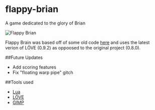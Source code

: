 # flappy-brian
A game dedicated to the glory of Brian

![Flappy Brian](http://i.imgur.com/mtTMJan.png)

Flappy Brain was based off of some old code [here](https://github.com/whatever1992/flappy-bird) and uses the latest verion of LÖVE (0.9.2) as oppoosed to the original project (0.8.0).

##Future Updates
* Add scoring features
* Fix "floating warp pipe" gitch

##Tools used
* [Lua](http://www.lua.org)
* [LÖVE](https://love2d.org/)
* [GIMP](http://www.gimp.org/)
